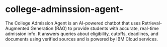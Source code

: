# college-adminssion-agent-
The College Admission Agent is an AI-powered chatbot that uses Retrieval-Augmented Generation (RAG) to provide students with accurate, real-time admission info. It answers queries about eligibility, cutoffs, deadlines, and documents using verified sources and is powered by IBM Cloud services.
